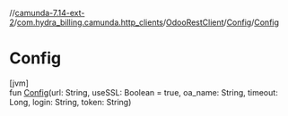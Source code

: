//[camunda-7.14-ext-2](../../../../index.md)/[com.hydra_billing.camunda.http_clients](../../index.md)/[OdooRestClient](../index.md)/[Config](index.md)/[Config](-config.md)

# Config

[jvm]\
fun [Config](-config.md)(url: String, useSSL: Boolean = true, oa_name: String, timeout: Long, login: String, token: String)
